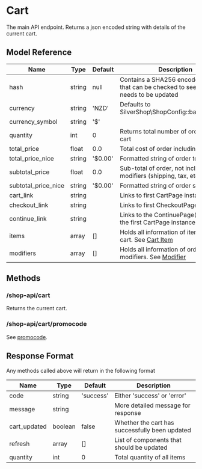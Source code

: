 # Cart

The main API endpoint. Returns a json encoded string with details of the current cart.

## Model Reference

| Name                | Type            | Default | Description                                                                                 |
|---------------------|-----------------|---------|---------------------------------------------------------------------------------------------|
| hash                | string          | null    | Contains a SHA256 encoded string that can be checked to see if the cart needs to be updated |
| currency            | string          | 'NZD'   | Defaults to SilverShop\ShopConfig::base_currency                                            |
| currency_symbol     | string          | '$'     |                                                                                             |
| quantity            | int             | 0       | Returns total number of order items in cart                                                 |
| total_price         | float           | 0.0     | Total cost of order including modifiers                                                     |
| total_price_nice    | string          | '$0.00' | Formatted string of order total                                                             |
| subtotal_price      | float           | 0.0     | Sub-total of order, not including modifiers (shipping, tax, etc)                            |
| subtotal_price_nice | string          | '$0.00' | Formatted string of order sub-total                                                         |
| cart_link           | string          |         | Links to first CartPage instance                                                            |
| checkout_link       | string          |         | Links to first CheckoutPage instance                                                        |
| continue_link       | string          |         | Links to the ContinuePage() method on the first CartPage instance                           |
| items               | array<CartItem> | []      | Holds all information of items in the cart. See [Cart Item](item.md)                                                  |
| modifiers           | array<Modifier> | []      | Holds all information of order modifiers. See [Modifier](modifier.md)                                                    |


## Methods

### /shop-api/cart

Returns the current cart.

### /shop-api/cart/promocode

See [promocode](promocode.md).

## Response Format

Any methods called above will return in the following format

| Name         | Type    | Default   | Description                                    |
|--------------|---------|-----------|------------------------------------------------|
| code         | string  | 'success' | Either 'success' or 'error'                    |
| message      | string  |           | More detailed message for response             |
| cart_updated | boolean | false     | Whether the cart has successfully been updated |
| refresh      | array   | []        | List of components that should be updated      |
| quantity     | int     | 0         | Total quantity of all items                    |
